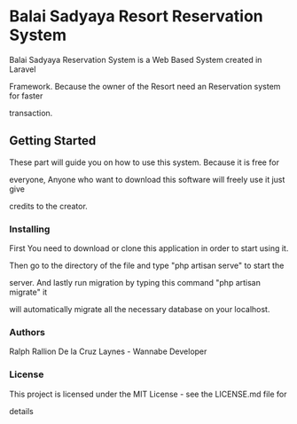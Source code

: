  # Balai Sadyaya Resort Reservation System

Balai Sadyaya Reservation System is a Web Based System created in Laravel 

Framework. Because the owner of the Resort need an Reservation system for faster

 transaction.

 ## Getting Started

These part will guide you on how to use this system. Because it is free for 

everyone, Anyone who want to download this software will freely use it just give

 credits to the creator.

 ### Installing

First You need to download or clone this application in order to start using it.

Then go to the directory of the file and type "php artisan serve" to start the 

server. And lastly run migration by typing this command "php artisan migrate" it 

will automatically migrate all the necessary database on your localhost.

 ### Authors

Ralph Rallion De la Cruz Laynes - Wannabe Developer

 ### License

This project is licensed under the MIT License - see the LICENSE.md file for

 details

